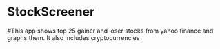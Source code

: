 # StockScreener
#This app shows top 25 gainer and loser stocks from yahoo finance and graphs them. It also includes cryptocurrencies
